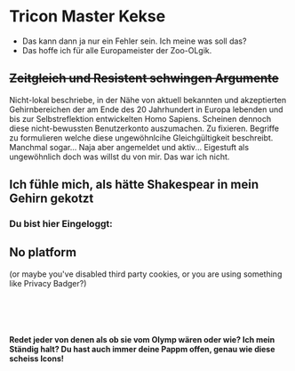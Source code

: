 # Tricon Master Kekse

* Das kann dann ja nur ein Fehler sein. Ich meine was soll das?
* Das hoffe ich für alle Europameister der Zoo-OLgik.

## ~~Zeitgleich und Resistent schwingen Argumente~~

Nicht-lokal beschriebe, in der Nähe von aktuell bekannten und akzeptierten Gehirnbereichen der am Ende des 20 Jahrhundert in Europa lebenden und bis zur Selbstreflektion entwickelten Homo Sapiens. Scheinen dennoch diese nicht-bewussten Benutzerkonto auszumachen. Zu fixieren. Begriffe zu formulieren welche diese ungewöhnlcihe Gleichgültigkeit beschreibt. Manchmal sogar... Naja aber angemeldet und aktiv...  Eigestuft als ungewöhnlich doch was willst du von mir. Das war ich nicht.

## Ich fühle mich, als hätte Shakespear in mein Gehirn gekotzt

<section class="tricon">
    <span>
        <h3>Du bist hier Eingeloggt:</h3>
        <div id="loggedIn">
            <h2>No platform</h2>
            <p>(or maybe you've disabled third party cookies, or you are using something like Privacy Badger?)</p>
            <br><br><br>
        </div>
        <h4>Redet jeder von denen als ob sie vom Olymp wären oder wie? Ich mein Ständig halt? Du hast auch immer deine Pappm offen, genau wie diese scheiss Icons! </h4>
        <div id="notLoggedIn"></div>
    </span>
    <link rel="stylesheet" href="https://ccdn.cali.run/style/caliweb/tricon/style.css" />
    <script type="text/javascript" src="https://ccdn.cali.run/scripts/caliweb/icontrack/reversping.js"></script>
    <script type="text/javascript" src="https://ccdn.cali.run/scripts/caliweb/icontrack/forwardpush.js"></script>
</section>
